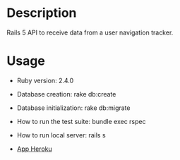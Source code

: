 # Description

Rails 5 API to receive data from a user navigation tracker.

# Usage

* Ruby version: 2.4.0

* Database creation: rake db:create

* Database initialization: rake db:migrate

* How to run the test suite: bundle exec rspec

* How to run local server: rails s

* [App Heroku](https://evening-plateau-25555.herokuapp.com/)
